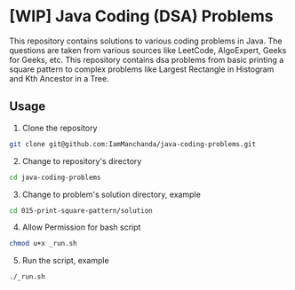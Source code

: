 # [WIP] Java Coding (DSA) Problems

This repository contains solutions to various coding problems in Java. The questions are taken from various sources like LeetCode, AlgoExpert, Geeks for Geeks, etc. This repository contains dsa problems from basic printing a square pattern to complex problems like Largest Rectangle in Histogram and Kth Ancestor in a Tree.

## Usage

1. Clone the repository

```bash
git clone git@github.com:IamManchanda/java-coding-problems.git
```

2. Change to repository's directory

```bash
cd java-coding-problems
```

3. Change to problem's solution directory, example

```bash
cd 015-print-square-pattern/solution
```

4. Allow Permission for bash script

```bash
chmod u+x _run.sh
```

5. Run the script, example

```bash
./_run.sh
```
